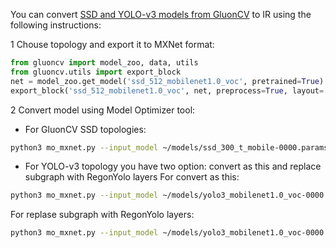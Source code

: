 You can convert [SSD and YOLO-v3 models from GluonCV](https://gluon-cv.mxnet.io/model_zoo/detection.html) to IR using the following instructions:

1 Chouse topology and export it to MXNet format:
```python
from gluoncv import model_zoo, data, utils
from gluoncv.utils import export_block
net = model_zoo.get_model('ssd_512_mobilenet1.0_voc', pretrained=True)
export_block('ssd_512_mobilenet1.0_voc', net, preprocess=True, layout='HWC')
```

2 Convert model using Model Optimizer tool:
* For GluonCV SSD topologies:
```sh
python3 mo_mxnet.py --input_model ~/models/ssd_300_t_mobile-0000.params --enable_ssd_gluoncv --input_shape [1,3,480,640] --input data
```

* For YOLO-v3 topology you have two option: convert as this and replace subgraph with RegonYolo layers
For convert as this:
```sh
python3 mo_mxnet.py --input_model ~/models/yolo3_mobilenet1.0_voc-0000.params  --input_shape [1,255,255,3]
```
For replase subgraph with RegonYolo layers:
```sh
python3 mo_mxnet.py --input_model ~/models/yolo3_mobilenet1.0_voc-0000.params  --input_shape [1,255,255,3] --transformations_config "mo/extensions/front/mxnet/yolo_v3_mobilenet1_voc.json"
```